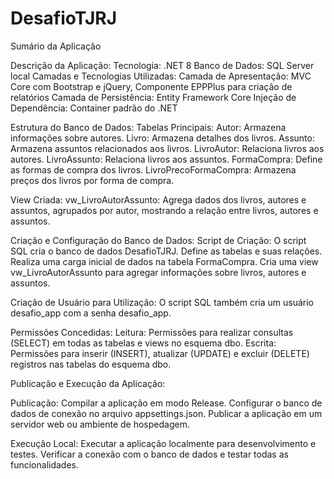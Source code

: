 # DesafioTJRJ

Sumário da Aplicação

Descrição da Aplicação:
Tecnologia: .NET 8
Banco de Dados: SQL Server local
Camadas e Tecnologias Utilizadas:
Camada de Apresentação: MVC Core com Bootstrap e jQuery, Componente EPPPlus para criação de relatórios
Camada de Persistência: Entity Framework Core
Injeção de Dependência: Container padrão do .NET

Estrutura do Banco de Dados:
Tabelas Principais:
Autor: Armazena informações sobre autores.
Livro: Armazena detalhes dos livros.
Assunto: Armazena assuntos relacionados aos livros.
LivroAutor: Relaciona livros aos autores.
LivroAssunto: Relaciona livros aos assuntos.
FormaCompra: Define as formas de compra dos livros.
LivroPrecoFormaCompra: Armazena preços dos livros por forma de compra.

View Criada:
vw_LivroAutorAssunto: Agrega dados dos livros, autores e assuntos, agrupados por autor, mostrando a relação entre livros, autores e assuntos.


Criação e Configuração do Banco de Dados:
Script de Criação:
O script SQL cria o banco de dados DesafioTJRJ.
Define as tabelas e suas relações.
Realiza uma carga inicial de dados na tabela FormaCompra.
Cria uma view vw_LivroAutorAssunto para agregar informações sobre livros, autores e assuntos.

Criação de Usuário para Utilização:
O script SQL também cria um usuário desafio_app com a senha desafio_app.

Permissões Concedidas:
Leitura: Permissões para realizar consultas (SELECT) em todas as tabelas e views no esquema dbo.
Escrita: Permissões para inserir (INSERT), atualizar (UPDATE) e excluir (DELETE) registros nas tabelas do esquema dbo.

Publicação e Execução da Aplicação:

Publicação:
Compilar a aplicação em modo Release.
Configurar o banco de dados de conexão no arquivo appsettings.json.
Publicar a aplicação em um servidor web ou ambiente de hospedagem.

Execução Local:
Executar a aplicação localmente para desenvolvimento e testes.
Verificar a conexão com o banco de dados e testar todas as funcionalidades.
